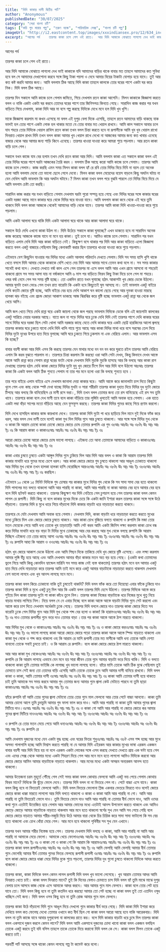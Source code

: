 ```yaml
---
title: "দিদি কাকার দাসী দ্বিতীয় পার্ট"
author: "Anonymous"
publishedDate: "30/07/2025"
category: "সেরা বাংলা চটি"
tags: ["কচি গুদ মারার গল্প", "তরুণ বয়স্ক", "পারিবারিক সেক্স", "বাংলা চটি গল্প"]
imageUrl: "http://i2.eastcontent.top/images/xxxindiansex.pro/12/634_increment_of_getting.jpg"
excerpt: "আগের পর্ব    তারপর কাকা চলে গেল ওই রাতে।  আর দিদি আমাকে বোঝাতে লাগলো দেখ ভাই কাকাকে যদি আমাদের বাড়ির থাকে বাবার মত তাহলে আমাদের কত সুবিধা হবে বল সে আমাদের দেখাশোনা করবে সঙ্গে কিছু টাকা পয়সা ও দেবে আ..."
---
```


আগের পর্ব 


তারপর কাকা চলে গেল ওই রাতে।

আর দিদি আমাকে বোঝাতে লাগলো দেখ ভাই কাকাকে যদি আমাদের বাড়ির থাকে বাবার মত তাহলে আমাদের কত সুবিধা হবে বল সে আমাদের দেখাশোনা করবে সঙ্গে কিছু টাকা পয়সা ও দেবে আমার বিয়ের টাকাটা যোগাড় হয়ে যাবে। তুই আর কত কষ্ট করবি আমার জন্য। আমি বললাম ঠিক আছে দিদি কাকা তাহলে কালকে তোর ঘরের পাশে একটা ঘর করে নিক। দিদি বলল ঠিক আছে।

তারপর দিন সকালে আমি কাজে চলে গেলাম জমিতে, গিয়ে দেখলাম রতন কাকা আসেনি। মিলন কাকাকে জিজ্ঞাসা করতে বলল ও নাকি একটা একটা ঘর করবে তোদের ঘরের পাশে তার জিনিসপত্র কিনতে গেছে। সারাদিন কাজ করার পর যখন বাড়িতে গিয়ে দেখলাম, কাকা দিদি আর মা বসে গল্প করছে দিদিকে দেখে মনে হল দিদি খুব খুশি।


মাকে জিজ্ঞাসা করলাম মা কখন এসেছে মা বলল এই দুপুর বেলা দিকে এসেছি, তাহলে রতন আমাদের বাড়ি থাকছে যাক ভালই হল তোর পাশে একটা লোক হল থাকার মতো যে তোর বাবার মত খেয়াল রাখবে। আমি কাল সকালে আবার চলে যাব শহরে তোর দিদিকে খেয়াল রাখিস রতন কাকা তখন বলল চিন্তা করতে হবে না রূপালীকে আমি খুব খুব খেয়াল রাখো দিনরাত খেয়াল রাখব দিদি তখন বলল কাকা আমার খুব খেয়াল রাখে দেখো না আজকের আমার জন্য কত খাবার এনেছে বাজার থেকে আর আমার জন্য শাড়ি কিনে এনেছে। তারপর খাওয়া দাওয়া করে আমরা শুয়ে পড়লাম। আর রতন কাকা বাড়ি চলে গেল।


সকালে যখন কাজে যাব বের হলাম তখন দেখি রতন কাকা আর দিদি। আমি বললাম কাকা এত সকালে কাকা বলল এই তোর দিদির ঘরের পাশে ঘরটা আজকের তৈরি করব । বললাম ঠিক আছে করো আমি কাজে চলে গেলাম। তারপর আমি কাজে চলে গেলাম। কাজ করছি এমন সময় মিলন কাকা বলল হ্যাঁ রে রবি তোর দিদির বিয়ে দিবি না বয়স তো অনেক হলো আমি বললাম দেবো তো ভালো ছেলে পেলে দেবো। মিলন কাকা বলল মেয়েদের বয়েস বাড়লে কিছু অঘটন ঘটায় না যেন দেখিস আমি ভাবলাম কি আর অঘটন ঘটাবে।? মিলন কাকা তখন বলল পরে বুঝবি পারলে তো দিদির বিয়ে দিয়ে দে আমি বললাম চেষ্টা তো করছি।


সারাদিন কাজ করার পর যখন বাড়িতে গেলাম দেখলাম ঘরটা পুরো সম্পন্ন হয়ে গেছে এবং দিদির ঘরের সঙ্গে কাকার ঘরের একটা দরজা আছে মানে কাকার ঘরে থেকে দিদির ঘরে যাওয়া যাবে। আমি বললাম কাকা কবে থেকে এই ঘরে তুমি থাকবে দিদি বলল কাকা আজকে থেকেই আমাদের বাড়ি থেকে যাবে। তারপর আমি কাকা দিদি খাওয়া-দাওয়া করে শুয়ে পড়লাম।

আমি একটা আলাদা ঘরে থাকি দিদি একটা আলাদা ঘরে থাকে আর কাকা আলাদা ঘরে থাকে।


সকালে উঠে দেখি এখনো কাকা উঠল না। দিদি উঠেচে সকালে কাকা ঘুমাচ্ছে? এখন ডাকতে হবে না সারাদিন অনেক কাজ করেছে আজকে কাজে যাবে না মনে হয় কাকা। তুই চলে যা। আমিও কাজে চলে গেলাম। সারাদিন পর যখন বাড়িতে এলাম দেখি দিদি আর কাকা বাড়িতে নেই। কিছুক্ষণ বসে থাকার পর দিদি আর কাকা বাড়িতে এলো জিজ্ঞাসা করতে বলল একটু বাজারে গেছিলাম কিছু কেনাকাটি করার ছিল তারপরে খাওয়া দাওয়া করে শুয়ে পড়লাম।


এইভাবে বেশ কিছুদিন যাওয়ার পর দিদির মধ্যে একটা আলাদা পরিবর্তন দেখতে পেলাম।দিদি সব সময় হাসি খুশি থাকে খেতে বসলে দিদি আমার থেকে কাকাকে বেশি খেতে দেয় দিদি আর আমার সাথে তেমন কথা বলে না। সব সময় কাকার সাথেই কথা বলে। দেখতে দেখতে বর্ষা কাল এসে গেল তারপর মা এসে বলল আমি আর এখন গ্রামে আসবো না শহরেই থাকবো গ্রামে সব সময় আসা যায় না বর্ষাকালে আমি ৬ মাস পর বাড়িতে ফিরব কিছু টাকা দিয়ে চলে গেল মা শহরে। ওঘর বর্ষা নেমে গেল সব সময় বৃষ্টি হচ্ছে। তো একদিন রাতে যখন ঘুমাচ্ছে হঠাৎ আকাশটা খুব জোর ডেকে উঠলো। আমার ঘুমটা তখন ভেঙে গেল তখন রাত বারোটা কি একটা হবে কিছুতেই ঘুম আসছে না। তাই ভাবলাম একটু বাইরে দেখি কতটা জোরে বৃষ্টি হচ্ছে, আমি বাইরে বের হয়ে দেখি আকাশ ঘন কালো ছেয়ে গেছে আর দুমকা হাওয়া মারছে হালকা ঝড় বইছে এবং প্রচন্ড জোড়া আকাশ ডাকছে আজ ঝিরঝির করে বৃষ্টি হচ্ছে ভাবলাম একটু রান্না ঘর থেকে জল খেয়ে আসি।


আমি জল খেতে গিয়ে দেখি রান্না ঘরে একটা জায়গা থেকে জল পরছে ভাবলাম দিদিকে ডেকে বলি এই জায়গাটা কালকের একটু সারিয়ে নেয়ার দরকার আছে। যাতে জল না পড়ে দিদির ঘরে ঢুকে দেখি দিদি নেই তারপর পাশে দেখি কাকার ঘরের সাথে দিদির ঘরে দরজা ছিল সেটা খোলা আমি দরজার কাছে যেতে দেখি কাকার ঘরে একটা ছোট্ট হারকিনের আলো জ্বলছে তারপর কাকার ঘরে ঢুকতে যাবো দেখি দিদি খালি গায়ে শুয়ে আছে আর কাকা দিদির মাথা ধরে বসে সরষের তেল দিয়ে দিদির দুটো দুধের উপরে হাত দিয়ে বুলাচ্ছে আমি ঘরে ঢুকতে গিয়ে ঢুকলাম না এবং বেরিয়ে এলাম। আর ভাবলাম এসব কি হচ্ছে?


বাবার বয়সী কাকা আর দিদি এসব কি করছে তারপর যেন মাথার মধ্যে বন বন বন করে ঘুরতে রইল তারপর আমি বেরিয়ে এলাম কি করব বুঝতে পারলাম না। তারপরে চিন্তা করলাম কি করছো ওরা আমি সেটা দেখব, কিন্তু কিভাবে দেখব আস্তে আস্তে আমি রান্না করে গেলাম রান্না ঘরের ফটো থেকে দেখলাম দিদি মুচকি মুচকি হাসছে আর কি বলছে আর কাকা রাগ দেখাচ্ছে তারপর হঠাৎ দেখি কাকা জোরে দিদির দুটো দুদু খুব জোরে টিপে দিল আর দিদি বলে উঠলো আঃআঃ তারপর কাকা কি একটা বলল আমি ঠিক শুনতে পেলাম না তার পর মনে হলো ওরা কি বলছে শুনতে হবে ।


তার পরে বাইরে এলাম বাইরে এসে দেখলাম জানালা দেয়া কাকার ঘরে। আমি আস্তে করে জানালাটা চাপ দিতে কিছুটা খুলে গেল এবং কাছ থেকে স্পষ্ট দেখা যাচ্ছে দিদির মুখটা ও সারা শরীরটা তারপর কাকা দুহাত দিয়ে দিদির দুধ দুটো জোরে টিপছে আর বলছে কি বানিয়েছিস রে মাগী রসে ভরা।, দিদি তখন বলল তোমার জন্য তো রস বানিয়েছে এই রস সব তুমি খাবে। তারপরে কাকা বলে দেখ মাগী তবে বলে কাকা দাঁড়িয়ে তার লুঙ্গিটা খুলতেই আমি অবাক হয়ে গেলাম। এক হাতে একটা লম্বা বাঁড়া সাপের মতো দাঁড়িয়ে আছে যেন ফুসফুস করছে। তারপর কাকা দিদির গুদের কাছে গিয়ে প্রণাম করলো।


দিদি দেখে হাসছিল কাকার কান্ড কারখানা দেখে। তারপর কাকা দিদি দুটো পা ধরে ছাড়িয়ে দিল মানে দুই দিকে ফাঁক করে ধরল, আর বলল দেখ মাগী তবে বলেই কাকা মুখ দিল দিদির গুদে আর চুষতে থাকলো। আর সঙ্গে সঙ্গে দিদির মুখ থেকে ও কাকা কি আরাম চোষো কাকা চোষো জোরে জোরে চোষ তোমার রুপালি এর গুদ ওঃআঃ আঃউঃ অঃ ওঃঔঃ ঊঃ আ্ঃ আঃ ই্ঃ ওঃ কি আরাম কাকা ও কাকাওঃআঃ আঃউঃ অঃ ওঃঔঃ ঊঃ আ্ঃ আঃ ই্ঃ ওঃ

আরো জোরে চোষো আরো জোরে চোষ ভালো লাগছে। এইজন্য তো আনা তোমাকে আমাদের বাড়িতে ও কাকাওঃআঃ আঃউঃ অঃ ওঃঔঃ ঊঃ আ্ঃ আঃ ই্ঃ ওঃ

কাকা এবার চুষতে চুষতে একটা আঙ্গুল দিদির গুদে ঢুকিয়ে দিল আর দিদি আর বলল ও কাকা কি আরাম তারপর দিদি কাকার মাথাটা ধরে গুদের মধ্যে চেপে ধরল। আর কাকা জোরে জোরে গুদ চুষতে থাকলো আর আঙুল ঢোকাতে থাকলো আর দিদির মুখ থেকে তখন হালকা হালকা হাসি বেরোচ্ছিল আরওঃআঃ আঃউঃ অঃ ওঃঔঃ ঊঃ আ্ঃ আঃ ই্ঃ ওঃওঃআঃ আঃউঃ অঃ ওঃঔঃ ঊঃ আ্ঃ আঃ ই্ঃ ওঃ করছিল।


এইভাবে ১০ থেকে ১৫ মিনিট দিদিকে গুদ চোষার পর কাকার মুখে দিদির গুদ থেকে কি সব সাদা সাদা বের হতে থাকলো দিদি পাগলের মত বলতে থাকলো আমি আর পারছি না কাকা, আমি আর পারছি না কাকা আমার বের হবে আমার বের হবে বলে দিদি ছটফট করতে থাকলো। তারপর কিছুক্ষণ পর দিদি নেতিয়ে গেল চুপচাপ হয়ে গেল তারপর কাকা বলল কেমন লাগল রে রূপালী। দিদি কিছু না বলে কাকার মুখের দিকে চেয়ে কি একটা জানি ইশারা করল তারপর কাকা সঙ্গে সঙ্গে উঠে দাঁড়ালো। তারপর দিদি র মুখে ধারে গিয়ে দাঁড়ালো দিদি কাকার বাড়াটা ধরে নাড়াচাড়া করতে থাকবে।


তারপরে যে যেটা দেখলাম আমি অবাক হয়ে গেলাম। দেখলাম দিদি, কাকা বাড়াটা ধরে নাড়াচাড়া করতে করতে মুখের মধ্যে ঢুকিয়ে দিল এবং জোরে জোরে চুষতে থাকবে। আর কাকা চোখ বুজিয়ে বলতে থাকলো ও রুপালি কি মজা তোর মতন মেয়েকে পেয়ে আমি ধন্য তোকে খুব তাড়াতাড়ি আমি পেট করব আমি একটা জিনিস লক্ষ্য করলাম কাকা চোখ বন্ধ করে দিদির মাথাটা ধরে বড় বাড়া টা দিদির মুখে ঢোকাচ্ছে আর বের করছে আর মুখ থেকে বলছে রুপালি কি আরাম দিচ্ছিস এইজন্য তো তোর কাছে আসা ওঃআঃ আঃউঃ অঃ ওঃঔঃ ঊঃ আ্ঃ আঃ ই্ঃ ওঃওঃআঃ আঃউঃ অঃ ওঃঔঃ ঊঃ আ্ঃ আঃ ই্ঃ ওঃ রুপালি আহা কি আরাম ও ওওঃআঃ আঃউঃ অঃ ওঃঔঃ ঊঃ আ্ঃ আঃ ই্ঃ ওঃ


হঠাৎ খুব জোরে আকাশ ডেকে উঠলো এবং আমি পিছন দিকে তাকিয়ে দেখি খুব জোরে বৃষ্টি এসেছে। এবং লক্ষ্য করলাম আমার লুঙ্গি উঁচু হয়ে আছে এবং আমি দেখলাম আমার বাঁড়া কাকার মতন অত বড় হয়ে গেছে। (একটা কথা তোমাদের ভুলে গিয়ে আমি কিন্তু কোনদিন হ্যান্ডেল মারিনি সব সময় কাজ নেই ব্যস্ত থাকতাম) তারপর হঠাৎ মনে হল আমার একটু হাত দিয়ে দেখি নাড়াচাড়া করে তারপর আমি তাই মনে করে একটু আমার বাড়াটাকে নাড়াচাড়া করতে থাকলাম দেখলাম বেশ ভালো লাগবে এবং খুব আনন্দ লাগছে মনে মনে।


তারপর কাকা বলল কিরে ঢোকাবো নাকি তুই চুষতেই থাকবি? দিদি বলল ফাঁক করে তো দিয়েছো এবার ফাঁকে ঢুকিয়ে দাও তারপর কাকা দিদি র মুখে একটু চুমু দিল আর কি একটা বলল তারপর দিদি হেসে উঠলো। তারপর দিদিকে আস্তে করে শুইয়ে দিল কাকা তারপর দুটো পা কাকা কাঁধে তুলে নিল। তারপর কাকা নিজের বাড়াটাকে ধরে নিজের মুখে থুতু নিয়ে বাড়ার মাথায় লাগিয়ে নিল। নিয়ে বলল নে নে এবার দিচ্ছে বলে কাকা আস্তে আস্তে বাড়াটা দিদির গুদে সেট করলো এবং আস্তে করে চাপ দিতে দেখলাম অর্ধেকটা ঢুকে গেছে। তারপর দিদি বললে জোরে দাও তারপর কাকা জোরে দিতে সব বারোটা ঢুকে গেল দিদির গুদে আর দিদি মুখ থেকে শব্দ বের হলো ও কাকা! কি হারামওঃআঃ আঃউঃ অঃ ওঃঔঃ ঊঃ আ্ঃ আঃ ই্ঃ ওঃ দাও তোমার রূপালীর গুদে ভরে দাও তোমার বাড়া ।তার পর কাকা আস্তে আস্তে ঠাপ মারতে থাকলো।


আর দিদির মুখ থেকে ও কাকাওঃআঃ আঃউঃ অঃ ওঃঔঃ ঊঃ আ্ঃ আঃ ই্ঃ ওঃ ও কাকা জোরে করওঃআঃ আঃউঃ অঃ ওঃঔঃ ঊঃ আ্ঃ আঃ ই্ঃ ওঃ ভালো লাগছে কাকা আরো জোরে জোরে পড়ো তারপর কাকা আস্তে আস্তে স্পিড বাড়াতে থাকলো এবং কাকা মুখ থেকে ও শব্দ করে থাকলো ওহ কি আরাম রে মাগি রূপালী তোর মত মাগীকে আমি ধন্য তোকে আমি বেশ্যা বানাবো তোকে সবাই চুদতে চাই। ও কি আরাম রে রুপালি। বলে কাকা জোরে জোরে ঠাপ মারতে থাকলো।


আর আর কাকা মুখ থেকেওঃআঃ আঃউঃ অঃ ওঃঔঃ ঊঃ আ্ঃ আঃ ই্ঃ ওঃওঃআঃ আঃউঃ অঃ ওঃঔঃ ঊঃ আ্ঃ আঃ ই্ঃ ওঃ রুপালি রে কি আরাম লাগছে এভাবে যেন মনে হয় সারা জীবন তোর গুদে আমার বাড়াটা ভরে দিয়ে থাকি। দিদি ও বলতে থাকলো কাকা তুমি তোমার ভাইজি কে লাগাচ্ছ খুব ভালো লাগছে বলো। হ্যাঁরে মাগি তোকে আমি ঠিক বুঝে গেছিলাম তুই চোদাতে চাস সেই জন্য তো তোদের বাড়ি এসেছি আমি তোকে তোকে চুদে আমি আমার দাসী বানিয়ে রাখবো। দিদি বলল কাকা ও কাকা, আমি তোমার দাসী ওঃআঃ আঃউঃ অঃ ওঃঔঃ ঊঃ আ্ঃ আঃ ই্ঃ ওঃ কাকা আমি তোমার দাসী হয়ে থাকতে চাই তুমি আমাকে সব সময় করবে আমার গুদ তোমার জন্য আমার গুদে জ্বালা কেউ মেটাতে পারবে না তুমি ছাড়া কাকাওঃআঃ আঃউঃ অঃ ওঃঔঃ ঊঃ আ্ঃ আঃ ই্ঃ ওঃ


হ্যাঁরে রুপালি হ্যাঁ আমি তোর গুদের জ্বালা মেটাবো তোর তোর গুদে মাল ফেলবো আর তোর পেটে বাচ্চা আনবো। কাকা তুমি আমার চোদো আগে তুমি চুদাচুদি আমার গুদ ফালা ফাল করে দাও। আমি আর পারছি না কাকা তুমি আমার গুদের জ্বালা মিটিয়ে দাও।ওঃআঃ আঃউঃ অঃ ওঃঔঃ ঊঃ আ্ঃ আঃ ই্ঃ ওঃ ও কাকা গো আমি আর পারছি না জোরে জোরে কর আমার গুদের জ্বালা মিটিয়ে দাওওঃআঃ আঃউঃ অঃ ওঃঔঃ ঊঃ আ্ঃ আঃ ই্ঃ ওঃওঃআঃ আঃউঃ অঃ ওঃঔঃ ঊঃ আ্ঃ আঃ ই্ঃ ওঃ

ও রুপালি রে তোর মতন মেয়ে পেয়ে আমি ধন্যওঃআঃ আঃউঃ অঃ ওঃঔঃ ঊঃ আ্ঃ আঃ ই্ঃ ওঃওঃআঃ আঃউঃ অঃ ওঃঔঃ ঊঃ আ্ঃ আঃ ই্ঃ ওঃ রুপালি রে


আমি দেখলাম দুজনের মধ্যে যেন একটা যুদ্ধ হচ্ছে এবং ঘরের ভিতর শুধুওঃআঃ আঃউঃ অঃ ওঃঔ এসব শব্দ হচ্ছে আর মুখে অসভ্য গালাগালি হচ্ছে আমি বিশ্বাস করতে পারছি না যে আমার দিদি এইরকম আর কাকার মুখের ভাষা এরকম একজন বাবার বয়সী আর দিদি বিয়ে হয় না বলে এরকম একটা লোকের সঙ্গে এসব করছে দেখতে দেখতে প্রায় এক ঘন্টা হয়ে গেল এবং এদের সেক্স থেকে আমার মধ্যে একটা শিহরণ দিয়ে গেল আর মনে মনে হতে লাগলো আমিও দিদিকে করবো আর জোরে জোরে আমিন আমার বাড়াটাকে নাড়াতে থাকলাম। আর মনের মধ্যে একটা অসম্ভব অন্যরকম আনন্দ হতে থাকলো।


আমার উত্তেজনা চরম মুহূর্তে পৌঁছে গেল সেই সময় কাকা বলল কোথায় ফেলবো আমি একটু ভয় পেয়ে গেলাম কোথায় ফিরব মানে? দিদিকে কি ছুঁড়ে ফেলে দেবে। তারপর দিদি বলল না না ভিতরে পেল না। পেটে বাচ্চা এসে যাবে। কাকা বলল কিছু হবে না ভিতরেই ফেলবো আমি। দিদি বলল ভিতরে ফেলোনা প্লিজ একবার ভেতরে ফিরতে দাও বলেই জোরে জোরে কাকা ধাক্কা মারতে লাগলো আর দিদি বলতে থাকলো ও কাকা ও কাকা আমি আর পারছি না গো। আমি আর পারছি না তুমি ভিতরেই ফেলে দাও। তুমি ভিতরে ফেলে দাও আমি আর পারছি না তোমার বীর্য ফেলে দাও, আমি ওদের কথা শুনে এতটাই উত্তেজিত হয়ে গেলাম আর আমার ফোনের মধ্যে এতটাই আনন্দ উপভোগ করতে থাকলে এবং আমিও জোড়ে জোড়ে আমার বাড়াটাকে নাড়াতে থাকলাম আর মনে হতে থাকলো স্বর্গের সুখ যেন আমি সব পেয়ে গেছি বলে জোরে জোরে নাড়াতে আমার শরীর-মজুরি দিয়ে উঠে আমার বারা থেকে চির চিরিক করে সাদা সাদা ফাটালো কি সব বের হতে থাকলো এবং চোখ ধোঁয়া মেরে গেল। আর মনে হবে থাকলো পৃথিবীর সব সুখ যেন এখানে।


তারপর যখন আমার শরীর নিস্তেজ হয়ে গেল। তারপর দেখলাম দিদি বলছে ও কাকা, আমি আর পারছি না আমি আর পারছি না আমাকে মেরে ফেলো। আমাকে খেয়ে ফেলোওঃআঃ আঃউঃ অঃ ওঃঔঃ ঊঃ আ্ঃ আঃ ই্ঃ ওঃওঃআঃ আঃউঃ অঃ ওঃঔঃ ঊঃ আ্ঃ আঃ ই্ঃ ওঃ ও কাকা গো ও কাকা গো কি আরাম কি আরামওঃআঃ আঃউঃ অঃ ওঃঔঃ ঊঃ আ্ঃ আঃ ই্ঃ ওঃ তারপর কাকা বলল রূপালীওঃআঃ আঃউঃ অঃ ওঃঔঃ ঊঃ আ্ঃ আঃ ই্ঃ ওঃ আমি ফেলছি আমি ফেলছি আমার বীর্য তোমার গুদে ফেলেছি আমার বীর্য তোমার গুদের ভিতর ফেলছে রূপালী রূপালী ওঃআঃ আঃউঃ অঃ ওঃঔঃ ঊঃ আ্ঃ আঃ ই্ঃ ওঃ রুপালি বলে কাকা জোরে জোরে ধাক্কা মেরে দিদির বুকে শুয়ে পড়লো, তারপর দিদির দুধ গুলো চুষতে থাকলো দিদিকে আদর করতে থাকলো।


তারপর কাকা, কাকা দিদিকে বলল কেমন লাগল রূপালী দিদি বলল খুব ভালো লেগেছে। খুব আরাম তোমার আদর আমি দিনরাত খেতে চাই। কাকা বলল দিনরাত মানে? তুই কি দিনের বেলাও চোদাতে চাস দিদি বলল হ্যাঁ তুমি মাঝে মাঝে দুপুর বেলায় চলে আসবে কাজ থেকে এসে আমাকে আদর করবে। আর আমার গুদে মাল ফেলবে। কাকা বলে তোর পেট হয়ে যাবে তো। দিদি বলল কিছু হবে না তুমি কতদিন ধরে করছো আমার তো পেট হচ্ছে না কাকা বলল তুই তো এতদিন ওষুধ খাচ্ছিস সেই জন্য। দিদি বলল ওসব কিছু হবে না তুমি রোজ আমার গুদে মাল ফেলবে।


তারপর কাকা উঠে দাঁড়ালো দিদি গুদে আঙুল দিয়ে দেখলো গুদে কাকার বীর্য ভরে গেছে। দিদি কাকা দিদি ইশারা করে দেখিয়ে বলল কত ফেলেছ দেখো তোমার ওখানে কত বীর্য ছিল গো কাকা বলল আরো আছে হবে নাকি আরেকবার। দিদি বলল না তুমি কাজে যাবে আবার দুপুরবেলা বা কালকের রাতে কর। বলে দিদি কাকার বাড়াটা ধরে চুষে দিল তারপর কাকা বলল একসাথে দুজন করলে কেমন লাগে? দিদি বলল আমি একসাথে দুজনের চোদা খাবো কাকা বলল একজন বলছিল তোকে একটু করবে তুই যদি বলিস তাহলে তাকে তোকে দিয়ে করাবো দিদি বলল কে সে। কাকা বলল মিলন তোকে একটু করতে চাই।

পরবর্তী পার্ট আসছে সঙ্গে থাকো কেমন লাগছে গল্প টা কমেন্ট করে বলো।
